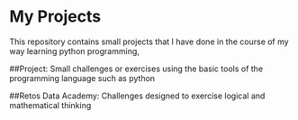 # My Projects
This repository contains small projects that I have done in the course of my way learning python programming,

##Project: 
Small challenges or exercises using the basic tools of the programming language such as python

##Retos Data Academy: 
Challenges designed to exercise logical and mathematical thinking
